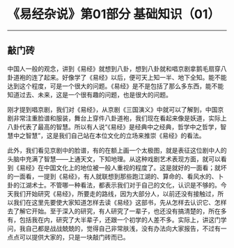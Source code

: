 # 《易经杂说》第01部分 基础知识（01）

------

## 敲门砖

中国人一般的观念，讲到《易经》就想到八卦，想到八卦就和唱京剧拿鹅毛扇穿八卦道袍的连了起来。好像学了《易经》以后，便可天上知一半、地下全知。能不能达到这个程度，可是一个很大的问题。《易经》是不是包括了那么多东西，能不能知道过去、未来，这是一个很有趣的问题，也是很大的问题。

刚才提到唱京剧，我们对《易经》，从京剧《三国演义》中就可以了解到，中国京剧非常注重脸谱和服装，舞台上穿件八卦道袍，我们现在看起来像是妖道，实际上八卦代表了最高的智慧。所以有人说“《易经》是经典中之经典，哲学中之哲学，智慧中之智慧”，这是我们自己站在本位文化的立场来推崇《易经》的看法。

此外，我们看见京剧中的脸谱，有的在额上画一个太极图，就是表征这位剧中人的头脑中充满了智慧——上通天文，下知地理。从这种戏剧艺术表现方面，就可以看到《易经》在中国文化上的地位被一般人重视的程度了。这是就好的一面看；就坏的一面看，一提到《易经》，有人就联想到那些跑江湖的、算命的、看风水的、卜卦的江湖术士。不管哪一种看法，都表示我们对于自己的文化，认识是不够的。今天我们开始研究《易经》，所要走的路线，因为大部分人，以前还没有接触过，所以我们在这里先要使大家知道怎样去读《易经》这部书，先从怎样去认识它、怎样去了解它开始。至于深入的研究，有人研究了一辈子，也还没有搞清楚的，所在多有，包括我在内，研究了大半辈子，还跟一个初学的人差不多。实际上，讲这门学问，我自己都是战战兢兢的，觉得自己非常肤浅，没有办法向大家报告，不过有一点点可以提供大家的，只是一块敲门砖而已。

